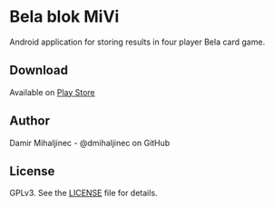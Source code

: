 Bela blok MiVi
==============

Android application for storing results in four player Bela card game.

Download
--------
Available on [Play Store][1]

Author
------
Damir Mihaljinec - @dmihaljinec on GitHub

License
-------
GPLv3. See the [LICENSE][2] file for details.

[1]: https://play.google.com/store/apps/details?id=bela.mi.vi.blok
[2]: https://github.com/dmihaljinec/BelaMiVi/LICENSE.md

